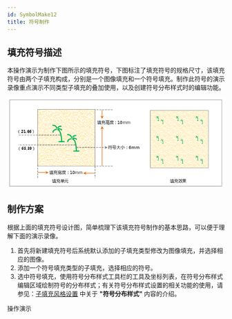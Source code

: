 ```yaml
---
id: SymbolMake12
title: 符号制作
---
```

## 填充符号描述

本操作演示为制作下图所示的填充符号，下图标注了填充符号的规格尺寸，该填充符号由两个子填充构成，分别是一个图像填充和一个符号填充。制作此符号的演示录像重点演示不同类型子填充的叠加使用，以及创建符号分布样式时的编辑功能。

![](img/SymbolMake12.png)  

  
## 制作方案

根据上面的填充符号设计图，简单梳理下该填充符号制作的基本思路，可以便于理解下面的演示录像。

1. 首先将新建填充符号后系统默认添加的子填充类型修改为图像填充，并选择相应的图像。
2. 添加一个符号填充类型的子填充，选择相应的符号。
3. 选中符号填充，使用符号分布样式工具栏的工具及坐标列表，在符号分布样式编辑区域绘制符号的分布样式；有关符号分布样式设置的相关功能的使用，请参见：[子填充风格设置](SymFillEditor4.html) 中关于 **"符号分布样式"** 内容的介绍。

操作演示

  
